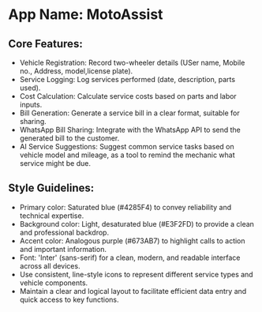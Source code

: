 # **App Name**: MotoAssist

## Core Features:

- Vehicle Registration: Record two-wheeler details (USer name, Mobile no., Address, model,license plate).
- Service Logging: Log services performed (date, description, parts used).
- Cost Calculation: Calculate service costs based on parts and labor inputs.
- Bill Generation: Generate a service bill in a clear format, suitable for sharing.
- WhatsApp Bill Sharing: Integrate with the WhatsApp API to send the generated bill to the customer.
- AI Service Suggestions: Suggest common service tasks based on vehicle model and mileage, as a tool to remind the mechanic what service might be due.

## Style Guidelines:

- Primary color: Saturated blue (#4285F4) to convey reliability and technical expertise.
- Background color: Light, desaturated blue (#E3F2FD) to provide a clean and professional backdrop.
- Accent color: Analogous purple (#673AB7) to highlight calls to action and important information.
- Font: 'Inter' (sans-serif) for a clean, modern, and readable interface across all devices.
- Use consistent, line-style icons to represent different service types and vehicle components.
- Maintain a clear and logical layout to facilitate efficient data entry and quick access to key functions.